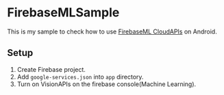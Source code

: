 # FirebaseMLSample

This is my sample to check how to use [FirebaseML CloudAPIs](https://firebase.google.com/docs/ml) on Android.

## Setup

1. Create Firebase project.
2. Add `google-services.json` into `app` directory.
3. Turn on VisionAPIs on the firebase console(Machine Learning).
